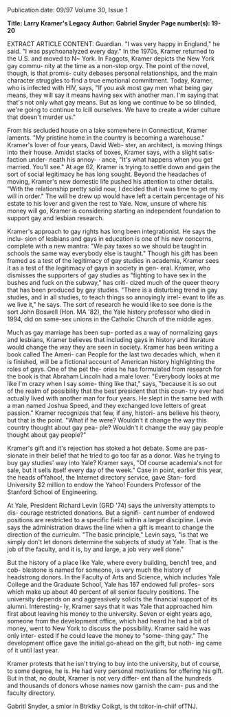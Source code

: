 Publication date: 09/97
Volume 30, Issue 1

**Title: Larry Kramer's Legacy**
**Author: Gabriel Snyder**
**Page number(s): 19-20**

EXTRACT ARTICLE CONTENT:
Guardian. "I was very happy in England," 
he said. "I was psychoanalyzed every day." 
In the 1970s, Kramer returned to the U.S. 
and moved to N~ York. In Faggots, 
Kramer depicts the New York gay commu-
nity at the time as a non-stop orgy. The 
point of the novel, though, is that promis-
cuity debases personal relationships, and 
the main character struggles to find a true 
emotional commitment. Today, Kramer, 
who is infected with HIV, says, "If you ask 
most gay men what being gay means, they 
will say it means having sex with another 
man. I'm saying that that's not only what 
gay means. But as long we continue to be 
so blinded, we're going to continue to lcill 
ourselves. We have to create a wider culture 
that doesn't murder us." 


From his secluded house on a lake 
somewhere in Connecticut, Kramer 
laments. "My pristine home in the 
country 
is 
becoming 
a 
warehouse." 
Kramer's lover of four years, David Web-
ster, an architect, is moving things into 
their house. Amidst stacks of boxes, 
Kramer says, with a slight satis-
faction 
under-
neath his annoy- · 
ance, 
"It's what 
happens when you get married. 
You'll see." At age 62, 
Kramer is trying to settle 
down and gain the sort of 
social legitimacy he has long 
sought. 
Beyond 
the headaches 
of 
moving, 
Kramer's new domestic 
life pushed his attention 
to other details. "With 
the relationship pretty solid 
now, I decided that it was time to get my 
will in order." The will he drew up would 
have left a certain percentage of his estate 
to his lover and given the rest to Yale. Now, 
unsure of where his money will go, Kramer 
is considering starting an independent 
foundation to support gay and lesbian 
research. 


Kramer's approach to gay rights has 
long been integrationist. He says the inclu-
sion of lesbians and gays in education is 
one of his new concerns, complete with a 
new mantra: "We pay taxes so we should be 
taught in schools the same way everybody 
else is taught." Though his gift has been 
framed as a test of the legitimacy of gay 
studies in academia, Kramer sees it as a test 
of the legitimacy of gays in society in gen-
eral. Kramer, who dismisses the supporters 
of gay studies as "fighting to have sex in the 
bushes and fuck on the subway," has criti-
cized much of the queer theory that has 
been produced by gay studies. "There is a 
disturbing trend in gay studies, and in all 
studies, to teach things so annoyingly irrel-
evant to life as we live it," he says. The sort 
of research he would like to see done is the 
sort John Boswell (Hon. MA '82), the Yale 
history professor who died in 1994, did on 
same-sex unions in the Catholic Church of 
the middle ages. 


Much as gay marriage has been sup-
ported as a way of normalizing gays and 
lesbians, Kramer believes that including 
gays in history and literature would change 
the way they are seen in society. Kramer 
has been writing a book called The Ameri-
can People for the last two decades which, 
when it is finished, will be a fictional 
account of American history highlighting 
the roles of gays. One of the pet the-
ories he has formulated from research 
for the book is that Abraham 
Lincoln had a male lover. 
"Everybody looks at me like 
I'm crazy when I say some-
thing like that," 
says, 
"because it is so 
out of the realm of 
possibility that the best 
president that this coun-
try ever had actually lived with 
another man for 
four years. He slept 
in the same bed 
with a man named Joshua Speed, and they 
exchanged love letters of great passion." 
Kramer recognizes that few, if any, histori-
ans believe his theory, but that is the point. 
"What if he were? Wouldn't it change the 
way this country thought about gay pea-
ple? Wouldn't it change the way gay people 
thought about gay people?" 


Kramer's gift and it's rejection has 
stoked a hot debate. Some are pas-
sionate in their belief that he tried 
to go too far as a donor. Was he trying to 
buy gay studies' way into Yale? Kramer 
says, "Of course academia's not for sale, but 
it sells itself every day of the week." Case in 
point, earlier this year, the heads ofYahoo!, 
the Internet directory service, gave Stan-
ford University $2 million to endow the 
Yahoo! Founders Professor of the Stanford 
School of Engineering. 


At Yale, President Richard Levin (GRD 
'74) says the university attempts to dis-
courage restricted donations. But a signifi-
cant number of endowed positions are 
restricted to a specific field within a larger 
discipline. Levin says the administration 
draws the line when a gift is meant to 
change the direction of the curriculm. 
"The basic principle," Levin says, "is that 
we simply don't let donors determine the 
subjects of study at Yale. That is the job of 
the faculty, and it is, by and large, a job 
very well done." 


But the history of a place like Yale, 
where every building, bench1 tree, and cob-
blestone is named for someone, is very 
much the history of headstrong donors. In 
the Faculty of Arts and Science, which 
includes Yale College and the Graduate 
School, Yale has 167 endowed full profes-
sors which make up about 40 percent of all 
senior faculry positions. The university 
depends on and aggressively solicits the 
financial support of its alumni. Interesting-
ly, Kramer says that it was Yale that 
approached him first about leaving his 
money to the university. Seven or eight 
years ago, someone from the development 
office, which had heard he had a bit of 
money, went to New York to discuss the 
possibility. Kramer said he was only inter-
ested if he could leave the money to "some-
thing gay." The development office gave 
the initial go-ahead on the gift, but noth-
ing came of it until last year. 


Kramer protests that he isn't trying to 
buy into the university, but of course, to 
some degree, he is. He had very personal 
motivations for offering his gift. But in 
that, no doubt, Kramer is not very differ-
ent than all the hundreds and thousands of 
donors whose names now garnish the cam-
pus and the faculty directory. 

Gabritl Snyder, a smior in Btrktky Coikgt, 
is tht tditor-in-chiif ofTNJ.